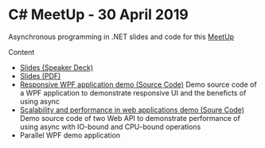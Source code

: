 # C# MeetUp - 30 April 2019
Asynchronous programming in .NET slides and code for this [MeetUp](https://www.meetup.com/meetup-group-bXuvFCuo/events/259826185/)

Content
* [Slides (Speaker Deck)](https://speakerdeck.com/gerardolijs/asynchronous-programming-in)
* [Slides (PDF)](slides.pdf)
* [Responsive WPF application demo (Source Code)](WPFDemo)
  Demo source code of a WPF application to demonstrate responsive UI and the beneficts of using async
* [Scalability and performance in web applications demo (Soure Code)](WebDemo)
  Demo source code of two Web API to demonstrate performance of using async with IO-bound and CPU-bound operations
* Parallel WPF demo application
